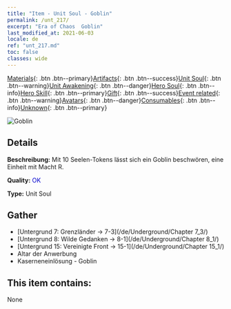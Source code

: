 ```yaml
---
title: "Item - Unit Soul - Goblin"
permalink: /unt_217/
excerpt: "Era of Chaos  Goblin"
last_modified_at: 2021-06-03
locale: de
ref: "unt_217.md"
toc: false
classes: wide
---
```

 [Materials](/ItemsDE/){: .btn .btn--primary}[Artifacts](/ItemsDE/Artifacts/){: .btn .btn--success}[Unit Soul](/ItemsDE/UnitSoul/){: .btn .btn--warning}[Unit Awakening](/ItemsDE/UnitAwakening/){: .btn .btn--danger}[Hero Soul](/ItemsDE/HeroSoul/){: .btn .btn--info}[Hero Skill](/ItemsDE/HeroSkill/){: .btn .btn--primary}[Gift](/ItemsDE/Gift/){: .btn .btn--success}[Event related](/ItemsDE/Events/){: .btn .btn--warning}[Avatars](/ItemsDE/Avatars/){: .btn .btn--danger}[Consumables](/ItemsDE/Consumables/){: .btn .btn--info}[Unknown](/ItemsDE/Unknown/){: .btn .btn--primary}

 ![Goblin](/images/u/ti_shourenzhanshi.jpg)

## Details
 **Beschreibung:** Mit 10 Seelen-Tokens lässt sich ein Goblin beschwören, eine Einheit mit Macht R.

 **Quality:** <span style="color: #0000CD">OK</span>

 **Type:** Unit Soul

## Gather

*    [Untergrund 7: Grenzländer -> 7-3](/de/Underground/Chapter 7_3/) 
*    [Untergrund 8: Wilde Gedanken -> 8-1](/de/Underground/Chapter 8_1/) 
*    [Untergrund 15: Vereinigte Front -> 15-1](/de/Underground/Chapter 15_1/) 
*    Altar der Anwerbung 
*    Kaserneneinlösung - Goblin 

## This item contains:

  None

